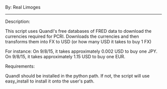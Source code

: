 By: Real Limoges

-------------

Description:

This script uses Quandl's free databases of FRED data to download
the currencies required for PCRI. Downloads the currencies and then
transforms them into FX to USD (or how many USD it takes to buy 1 FX)

For instance:
On 9/8/15, it takes approximately 0.002 USD to buy one JPY.
On 9/8/15, it takes approximately 1.15 USD to buy one EUR.

Requirements:

Quandl should be installed in the python path. If not, the script will
use easy_install to install it onto the user's path.